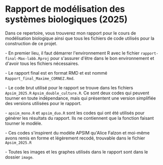 # Rapport de modélisation des systèmes biologiques (2025)

Dans ce repertoire, vous trouverez mon rapport pour le cours de modélisation biologique ainsi que tous les fichiers de code utilisés pour la construction de ce projet.

\- En premier lieu, il faut démarrer l'environnement R avec le fichier `rapport-final-Max-labb.Rproj` pour s'assurer d'être dans le bon environnement et d'avoir tous les fichiers nécessaires.

\- Le rapport final est en format RMD et est nommé `Rapport_final_Maxime_CORNEZ.Rmd`.

\- Le code brut utilisé pour le rapport se trouve dans les fichiers `Apsim_2025.R`  `Apsim_double_culture.R`. Ce sont deux codes qui peuvent tourner en toute indépendance, mais qui présentent une version simplifiée des versions utilisées pour le rapport.

\- `apsim_mono.R` et `apsim_duo.R` sont les codes qui ont été utilisés pour générer les résultats du rapport. Ils ne contiennent que la fonction faisant tourner le modèle.

\- Ces codes s'inspirent du modèle APSIM qu'Alice Falzon et moi-même avons remis en forme et légèrement recodé, trouvable dans le fichier `Apsim_2025.R`

\- Toutes les images et les graphes utilisés dans le rapport sont dans le dossier `image`.
